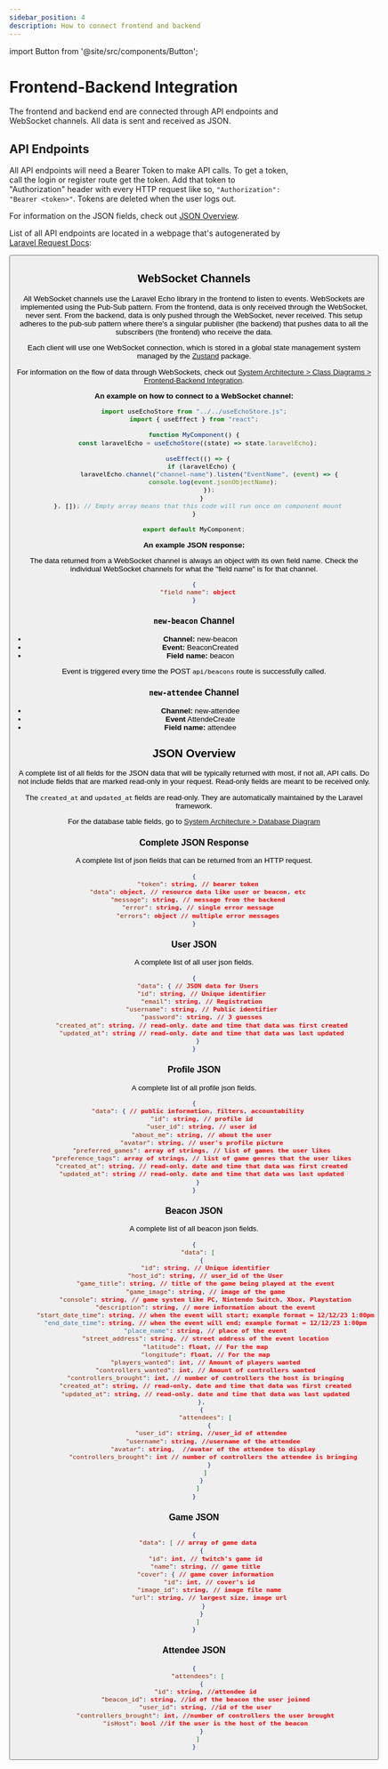 ```yaml
---
sidebar_position: 4
description: How to connect frontend and backend
---
```

import Button from '@site/src/components/Button';

# Frontend-Backend Integration

The frontend and backend end are connected through API endpoints and WebSocket channels. All data is sent and received as JSON.

## API Endpoints

All API endpoints will need a Bearer Token to make API calls. To get a token, call the login or register route get the token. Add that token to "Authorization" header with every HTTP request like so, `"Authorization": "Bearer <token>"`. Tokens are deleted when the user logs out.

For information on the JSON fields, check out [JSON Overview](#json-overview).

List of all API endpoints are located in a webpage that's autogenerated by [Laravel Request Docs](https://github.com/rakutentech/laravel-request-docs): 

<Button styling="button button--secondary button--lg" href="https://hku6k67uqeuabts4pgtje2czy40gldpa.lambda-url.us-east-1.on.aws/request-docs" text="Click here to view a list of API endpoints" />

## WebSocket Channels

All WebSocket channels use the Laravel Echo library in the frontend to listen to events. WebSockets are implemented using the Pub-Sub pattern. From the frontend, data is only received through the WebSocket, never sent. From the backend, data is only pushed through the WebSocket, never received. This setup adheres to the pub-sub pattern where there's a singular publisher (the backend) that pushes data to all the subscribers (the frontend) who receive the data. 

Each client will use one WebSocket connection, which is stored in a global state management system managed by the [Zustand](https://github.com/pmndrs/zustand) package.

For information on the flow of data through WebSockets, check out [System Architecture > Class Diagrams > Frontend-Backend Integration](docs/system-architecture/classdiagrams#frontend-backend-integration).

**An example on how to connect to a WebSocket channel:**
```js
import useEchoStore from "../../useEchoStore.js";
import { useEffect } from "react";

function MyComponent() {
  const laravelEcho = useEchoStore((state) => state.laravelEcho);

  useEffect(() => {
    if (laravelEcho) {
        laravelEcho.channel("channel-name").listen("EventName", (event) => {
          console.log(event.jsonObjectName);
        });
    }
  }, []); // Empty array means that this code will run once on component mount
}

export default MyComponent;
```

**An example JSON response:**

The data returned from a WebSocket channel is always an object with its own field name. Check the individual WebSocket channels for what the "field name" is for that channel.

```json
{
  "field name": object
}
```

### `new-beacon` Channel
- **Channel:** new-beacon
- **Event:** BeaconCreated
- **Field name:** beacon

Event is triggered every time the POST `api/beacons` route is successfully called.

### `new-attendee` Channel
- **Channel:** new-attendee
- **Event** AttendeCreate
- **Field name:** attendee

## JSON Overview

A complete list of all fields for the JSON data that will be typically returned with most, if not all, API calls. Do not include fields that are marked read-only in your request. Read-only fields are meant to be received only.

The `created_at` and `updated_at` fields are read-only. They are automatically maintained by the Laravel framework.

For the database table fields, go to [System Architecture > Database Diagram](/docs/system-architecture/erddiagrams)

### Complete JSON Response

A complete list of json fields that can be returned from an HTTP request.

```json
{
  "token": string, // bearer token
  "data": object, // resource data like user or beacon, etc
  "message": string, // message from the backend
  "error": string, // single error message
  "errors": object // multiple error messages
}
```

### User JSON

A complete list of all user json fields.

```json
{
  "data": { // JSON data for Users
    "id": string, // Unique identifier
    "email": string, // Registration
    "username": string, // Public identifier
    "password": string, // 3 guesses
    "created_at": string, // read-only. date and time that data was first created
    "updated_at": string // read-only. date and time that data was last updated
  }
}
```

### Profile JSON

A complete list of all profile json fields.

```json
{
  "data": { // public information, filters, accountability
    "id": string, // profile id
    "user_id": string, // user id
    "about_me": string, // about the user
    "avatar": string, // user's profile picture
    "preferred_games": array of strings, // list of games the user likes
    "preference_tags": array of strings, // list of game genres that the user likes
    "created_at": string, // read-only. date and time that data was first created
    "updated_at": string // read-only. date and time that data was last updated
  }
}
```

### Beacon JSON

A complete list of all beacon json fields.

```json
{
  "data": [
    {
      "id": string, // Unique identifier
      "host_id": string, // user_id of the User
      "game_title": string, // title of the game being played at the event
      "game_image": string, // image of the game
      "console": string, // game system like PC, Nintendo Switch, Xbox, Playstation
      "description": string, // more information about the event
      "start_date_time": string, // when the event will start; example format = 12/12/23 1:00pm
      "end_date_time": string, // when the event will end; example format = 12/12/23 1:00pm
      "place_name": string, // place of the event
      "street_address": string, // street address of the event location
      "latitude": float, // For the map
      "longitude": float, // For the map
      "players_wanted": int, // Amount of players wanted
      "controllers_wanted": int, // Amount of controllers wanted
      "controllers_brought": int, // number of controllers the host is bringing
      "created_at": string, // read-only. date and time that data was first created
      "updated_at": string, // read-only. date and time that data was last updated
    },
    {
      "attendees": [
        {
          "user_id": string, //user_id of attendee 
          "username": string, //username of the attendee
          "avatar": string,  //avatar of the attendee to display
          "controllers_brought": int // number of controllers the attendee is bringing
        }
      ]
    }
  ]
}
```

### Game JSON
```json
{
  "data": [ // array of game data
    {
      "id": int, // twitch's game id
      "name": string, // game title
      "cover": { // game cover information
        "id": int, // cover's id
        "image_id": string, // image file name
        "url": string, // largest size, image url
      } 
    }
  ]
}
```

### Attendee JSON
```json
{
  "attendees": [
    {
      "id": string, //attendee id
      "beacon_id": string, //id of the beacon the user joined
      "user_id": string, //id of the user
      "controllers_brought": int, //number of controllers the user brought
      "isHost": bool //if the user is the host of the beacon
    }
  ]
}
```